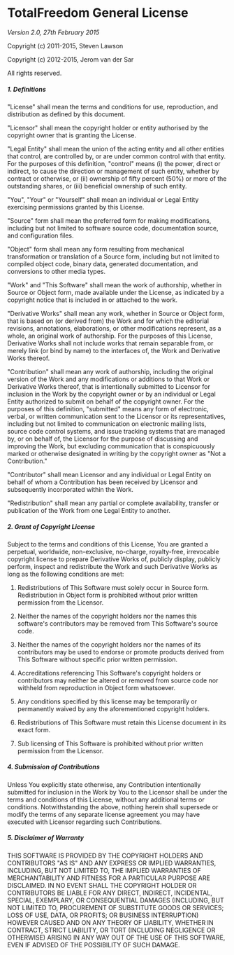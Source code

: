 # TotalFreedom General License #
_Version 2.0, 27th February 2015_

Copyright (c) 2011-2015, Steven Lawson

Copyright (c) 2012-2015, Jerom van der Sar

All rights reserved.

##### 1. Definitions #####
"License" shall mean the terms and conditions for use, reproduction, and distribution as defined by this document.

"Licensor" shall mean the copyright holder or entity authorised by the copyright owner that is granting the License.

"Legal Entity" shall mean the union of the acting entity and all other entities that control, are controlled by, or are under common control with that entity. For the purposes of this definition, "control" means (i) the power, direct or indirect, to cause the direction or management of such entity, whether by contract or otherwise, or (ii) ownership of fifty percent (50%) or more of the outstanding shares, or (iii) beneficial ownership of such entity.

"You", "Your" or "Yourself" shall mean an individual or Legal Entity exercising permissions granted by this License.

"Source" form shall mean the preferred form for making modifications, including but not limited to software source code, documentation source, and configuration files.

"Object" form shall mean any form resulting from mechanical transformation or translation of a Source form, including but not limited to compiled object code, binary data, generated documentation, and conversions to other media types.

"Work" and "This Software" shall mean the work of authorship, whether in Source or Object form, made available under the License, as indicated by a copyright notice that is included in or attached to the work.

"Derivative Works" shall mean any work, whether in Source or Object form, that is based on (or derived from) the Work and for which the editorial revisions, annotations, elaborations, or other modifications represent, as a whole, an original work of authorship. For the purposes of this License, Derivative Works shall not include works that remain separable from, or merely link (or bind by name) to the interfaces of, the Work and Derivative Works thereof.

"Contribution" shall mean any work of authorship, including the original version of the Work and any modifications or additions to that Work or Derivative Works thereof, that is intentionally submitted to Licensor for inclusion in the Work by the copyright owner or by an individual or Legal Entity authorized to submit on behalf of the copyright owner. For the purposes of this definition, "submitted" means any form of electronic, verbal, or written communication sent to the Licensor or its representatives, including but not limited to communication on electronic mailing lists, source code control systems, and issue tracking systems that are managed by, or on behalf of, the Licensor for the purpose of discussing and improving the Work, but excluding communication that is conspicuously marked or otherwise designated in writing by the copyright owner as "Not a Contribution."

"Contributor" shall mean Licensor and any individual or Legal Entity on behalf of whom a Contribution has been received by Licensor and subsequently incorporated within the Work.

"Redistribution" shall mean any partial or complete availability, transfer or publication of the Work from one Legal Entity to another.

##### 2. Grant of Copyright License #####
 Subject to the terms and conditions of this License, You are granted a perpetual, worldwide, non-exclusive, no-charge, royalty-free, irrevocable copyright license to prepare Derivative Works of, publicly display, publicly perform, inspect and redistribute the Work and such Derivative Works as long as the following conditions are met:

1. Redistributions of This Software must solely occur in Source form. Redistribution in Object form is prohibited without prior written permission from the Licensor.

2. Neither the names of the copyright holders nor the names this software's contributors may be removed from This Software's source code. 

3. Neither the names of the copyright holders nor the names of its contributors may be used to endorse or promote products derived from This Software without specific prior written permission.

4. Accreditations referencing This Software's copyright holders or contributors may neither be altered or removed from source code nor withheld from reproduction in Object form whatsoever.

5. Any conditions specified by this license may be temporarily or permanently waived by any the aforementioned copyright holders.

6. Redistributions of This Software must retain this License document in its exact form.

7. Sub licensing of This Software is prohibited without prior written permission from the Licensor.

##### 4. Submission of Contributions #####
Unless You explicitly state otherwise, any Contribution intentionally submitted for inclusion in the Work by You to the Licensor shall be under the terms and conditions of this License, without any additional terms or conditions. Notwithstanding the above, nothing herein shall supersede or modify the terms of any separate license agreement you may have executed with Licensor regarding such Contributions.

##### 5. Disclaimer of Warranty #####
THIS SOFTWARE IS PROVIDED BY THE COPYRIGHT HOLDERS AND CONTRIBUTORS "AS IS" AND ANY EXPRESS OR IMPLIED WARRANTIES, INCLUDING, BUT NOT LIMITED TO, THE IMPLIED WARRANTIES OF MERCHANTABILITY AND FITNESS FOR A PARTICULAR PURPOSE ARE DISCLAIMED. IN NO EVENT SHALL THE COPYRIGHT HOLDER OR CONTRIBUTORS BE LIABLE FOR ANY DIRECT, INDIRECT, INCIDENTAL, SPECIAL, EXEMPLARY, OR CONSEQUENTIAL DAMAGES (INCLUDING, BUT NOT LIMITED TO, PROCUREMENT OF SUBSTITUTE GOODS OR SERVICES; LOSS OF USE, DATA, OR PROFITS; OR BUSINESS INTERRUPTION) HOWEVER CAUSED AND ON ANY THEORY OF LIABILITY, WHETHER IN CONTRACT, STRICT LIABILITY, OR TORT (INCLUDING NEGLIGENCE OR OTHERWISE) ARISING IN ANY WAY OUT OF THE USE OF THIS SOFTWARE, EVEN IF ADVISED OF THE POSSIBILITY OF SUCH DAMAGE.

